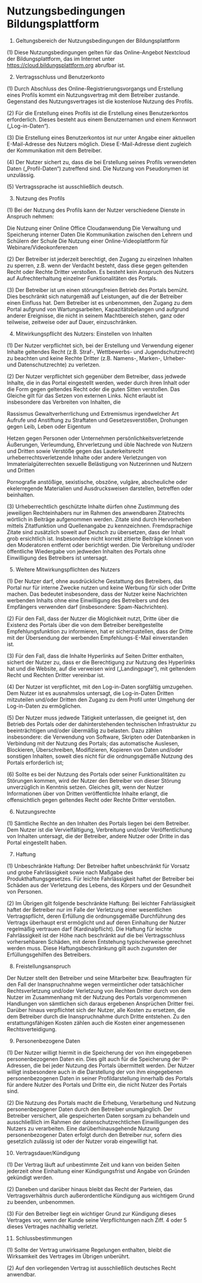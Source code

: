 # Nutzungsbedingungen Bildungsplattform

1. Geltungsbereich der Nutzungsbedingungen der Bildungsplattform

(1) Diese Nutzungsbedingungen gelten für das Online-Angebot Nextcloud der Bildungsplattform, das im Internet
unter https://cloud.bildungsplattform.org abrufbar ist.

2. Vertragsschluss und Benutzerkonto

(1) Durch Abschluss des Online-Registrierungsvorgangs und Erstellung eines Profils kommt ein Nutzungsvertrag mit
dem Betreiber zustande. Gegenstand des Nutzungsvertrages ist die kostenlose Nutzung des Profils.

(2) Für die Erstellung eines Profils ist die Erstellung eines Benutzerkontos erforderlich. Dieses besteht aus
einem Benutzernamen und einem Kennwort („Log-in-Daten“).

(3) Die Erstellung eines Benutzerkontos ist nur unter Angabe einer aktuellen E-Mail-Adresse des Nutzers möglich.
Diese E-Mail-Adresse dient zugleich der Kommunikation mit dem Betreiber.

(4) Der Nutzer sichert zu, dass die bei Erstellung seines Profils verwendeten Daten („Profil-Daten“) zutreffend
sind. Die Nutzung von Pseudonymen ist unzulässig.

(5) Vertragssprache ist ausschließlich deutsch.

3. Nutzung des Profils

(1) Bei der Nutzung des Profils kann der Nutzer verschiedene Dienste in Anspruch nehmen:

Die Nutzung einer Online Office Cloudanwendung
Die Verwaltung und Speicherung interner Daten
Die Kommunikation zwischen den Lehrern und Schülern der Schule
Die Nutzung einer Online-Videoplattform für Webinare/Videokonferenzen

(2) Der Betreiber ist jederzeit berechtigt, den Zugang zu einzelnen Inhalten zu sperren, z.B. wenn der Verdacht
besteht, dass diese gegen geltenden Recht oder Rechte Dritter verstoßen. Es besteht kein Anspruch des Nutzers
auf Aufrechterhaltung einzelner Funktionalitäten des Portals.

(3) Der Betreiber ist um einen störungsfreien Betrieb des Portals bemüht. Dies beschränkt sich naturgemäß auf
Leistungen, auf die der Betreiber einen Einfluss hat. Dem Betreiber ist es unbenommen, den Zugang zu dem Portal
aufgrund von Wartungsarbeiten, Kapazitätsbelangen und aufgrund anderer Ereignisse, die nicht in seinem
Machtbereich stehen, ganz oder teilweise, zeitweise oder auf Dauer, einzuschränken.

4. Mitwirkungspflicht des Nutzers: Einstellen von Inhalten

(1) Der Nutzer verpflichtet sich, bei der Erstellung und Verwendung eigener Inhalte geltendes Recht (z.B.
Straf-, Wettbewerbs- und Jugendschutzrecht) zu beachten und keine Rechte Dritter (z.B. Namens-, Marken-,
Urheber- und Datenschutzrechte) zu verletzen.

(2) Der Nutzer verpflichtet sich gegenüber dem Betreiber, dass jedwede Inhalte, die in das Portal eingestellt
werden, weder durch ihren Inhalt oder die Form gegen geltendes Recht oder die guten Sitten verstoßen. Das
Gleiche gilt für das Setzen von externen Links. Nicht erlaubt ist insbesondere das Verbreiten von Inhalten, die

Rassismus
Gewaltverherrlichung und Extremismus irgendwelcher Art
Aufrufe und Anstiftung zu Straftaten und Gesetzesverstößen, Drohungen gegen Leib, Leben oder Eigentum

Hetzen gegen Personen oder Unternehmen
persönlichkeitsverletzende Äußerungen, Verleumdung, Ehrverletzung und üble Nachrede von Nutzern und Dritten
sowie Verstöße gegen das Lauterkeitsrecht
urheberrechtsverletzende Inhalte oder andere Verletzungen von Immaterialgüterrechten
sexuelle Belästigung von Nutzerinnen und Nutzern und Dritten

Pornografie
anstößige, sexistische, obszöne, vulgäre, abscheuliche oder ekelerregende Materialien und Ausdrucksweisen
darstellen, betreffen oder beinhalten.

(3) Urheberrechtlich geschützte Inhalte dürfen ohne Zustimmung des jeweiligen Rechteinhabers nur im Rahmen des
anwendbaren Zitatrechts wörtlich in Beiträge aufgenommen werden. Zitate sind durch Hervorheben mittels
Zitatfunktion und Quellenangabe zu kennzeichnen. Fremdsprachige Zitate sind zusätzlich soweit auf Deutsch zu
übersetzen, dass der Inhalt grob ersichtlich ist. Insbesondere nicht korrekt zitierte Beiträge können von den
Moderatoren entfernt oder berichtigt werden. Die Verbreitung und/oder öffentliche Wiedergabe von jedweden
Inhalten des Portals ohne Einwilligung des Betreibers ist untersagt.

5. Weitere Mitwirkungspflichten des Nutzers

(1) Der Nutzer darf, ohne ausdrückliche Gestattung des Betreibers, das Portal nur für interne Zwecke nutzen und
keine Werbung für sich oder Dritte machen. Das bedeutet insbesondere, dass der Nutzer keine Nachrichten
werbenden Inhalts ohne eine Einwilligung des Betreibers und des Empfängers verwenden darf (insbesondere:
Spam-Nachrichten).

(2) Für den Fall, dass der Nutzer die Möglichkeit nutzt, Dritte über die Existenz des Portals über die von dem
Betreiber bereitgestellte Empfehlungsfunktion zu informieren, hat er sicherzustellen, dass der Dritte mit der
Übersendung der werbenden Empfehlungs-E-Mail einverstanden ist.

(3) Für den Fall, dass die Inhalte Hyperlinks auf Seiten Dritter enthalten, sichert der Nutzer zu, dass er die
Berechtigung zur Nutzung des Hyperlinks hat und die Website, auf die verweisen wird („Landingpage“), mit
geltendem Recht und Rechten Dritter vereinbar ist.

(4) Der Nutzer ist verpflichtet, mit den Log-in-Daten sorgfältig umzugehen. Dem Nutzer ist es ausnahmslos
untersagt, die Log-in-Daten Dritten mitzuteilen und/oder Dritten den Zugang zu dem Profil unter Umgehung der
Log-in-Daten zu ermöglichen.

(5) Der Nutzer muss jedwede Tätigkeit unterlassen, die geeignet ist, den Betrieb des Portals oder der
dahinterstehenden technischen Infrastruktur zu beeinträchtigen und/oder übermäßig zu belasten. Dazu zählen
insbesondere:
die Verwendung von Software, Skripten oder Datenbanken in Verbindung mit der Nutzung des Portals;
das automatische Auslesen, Blockieren, Überschreiben, Modifizieren, Kopieren von Daten und/oder sonstigen
Inhalten, soweit dies nicht für die ordnungsgemäße Nutzung des Portals erforderlich ist;

(6) Sollte es bei der Nutzung des Portals oder seiner Funktionalitäten zu Störungen kommen, wird der Nutzer den
Betreiber von dieser Störung unverzüglich in Kenntnis setzen. Gleiches gilt, wenn der Nutzer Informationen über
von Dritten veröffentlichte Inhalte erlangt, die offensichtlich gegen geltendes Recht oder Rechte Dritter
verstoßen.

6. Nutzungsrechte

(1) Sämtliche Rechte an den Inhalten des Portals liegen bei dem Betreiber. Dem Nutzer ist die Vervielfältigung,
Verbreitung und/oder Veröffentlichung von Inhalten untersagt, die der Betreiber, andere Nutzer oder Dritte in
das Portal eingestellt haben.

7. Haftung

(1) Unbeschränkte Haftung: Der Betreiber haftet unbeschränkt für Vorsatz und grobe Fahrlässigkeit sowie nach
Maßgabe des Produkthaftungsgesetzes. Für leichte Fahrlässigkeit haftet der Betreiber bei Schäden aus der
Verletzung des Lebens, des Körpers und der Gesundheit von Personen.

(2) Im Übrigen gilt folgende beschränkte Haftung: Bei leichter Fahrlässigkeit haftet der Betreiber nur im Falle
der Verletzung einer wesentlichen Vertragspflicht, deren Erfüllung die ordnungsgemäße Durchführung des Vertrags
überhaupt erst ermöglicht und auf deren Einhaltung der Nutzer regelmäßig vertrauen darf (Kardinalpflicht). Die
Haftung für leichte Fahrlässigkeit ist der Höhe nach beschränkt auf die bei Vertragsschluss vorhersehbaren
Schäden, mit deren Entstehung typischerweise gerechnet werden muss. Diese Haftungsbeschränkung gilt auch
zugunsten der Erfüllungsgehilfen des Betreibers.

8. Freistellungsanspruch

Der Nutzer stellt den Betreiber und seine Mitarbeiter bzw. Beauftragten für den Fall der Inanspruchnahme wegen
vermeintlicher oder tatsächlicher Rechtsverletzung und/oder Verletzung von Rechten Dritter durch von dem Nutzer
im Zusammenhang mit der Nutzung des Portals vorgenommenen Handlungen von sämtlichen sich daraus ergebenen
Ansprüchen Dritter frei. Darüber hinaus verpflichtet sich der Nutzer, alle Kosten zu ersetzen, die dem Betreiber
durch die Inanspruchnahme durch Dritte entstehen. Zu den erstattungsfähigen Kosten zählen auch die Kosten einer
angemessenen Rechtsverteidigung.

9. Personenbezogene Daten

(1) Der Nutzer willigt hiermit in die Speicherung der von ihm eingegebenen personenbezogenen Daten ein. Dies
gilt auch für die Speicherung der IP-Adressen, die bei jeder Nutzung des Portals übermittelt werden. Der Nutzer
willigt insbesondere auch in die Darstellung der von ihm eingegebenen personenbezogenen Daten in seiner
Profildarstellung innerhalb des Portals für andere Nutzer des Portals und Dritte ein, die nicht Nutzer des
Portals sind.

(2) Die Nutzung des Portals macht die Erhebung, Verarbeitung und Nutzung personenbezogener Daten durch den
Betreiber unumgänglich. Der Betreiber versichert, alle gespeicherten Daten sorgsam zu behandeln und
ausschließlich im Rahmen der datenschutzrechtlichen Einwilligungen des Nutzers zu verarbeiten. Eine
darüberhinausgehende Nutzung personenbezogener Daten erfolgt durch den Betreiber nur, sofern dies gesetzlich
zulässig ist oder der Nutzer vorab eingewilligt hat.

10. Vertragsdauer/Kündigung

(1) Der Vertrag läuft auf unbestimmte Zeit und kann von beiden Seiten jederzeit ohne Einhaltung einer
Kündigungsfrist und Angabe von Gründen gekündigt werden.

(2) Daneben und darüber hinaus bleibt das Recht der Parteien, das Vertragsverhältnis durch außerordentliche
Kündigung aus wichtigem Grund zu beenden, unbenommen.

(3) Für den Betreiber liegt ein wichtiger Grund zur Kündigung dieses Vertrages vor, wenn der Kunde seine
Verpflichtungen nach Ziff. 4 oder 5 dieses Vertrages nachhaltig verletzt.

11. Schlussbestimmungen

(1) Sollte der Vertrag unwirksame Regelungen enthalten, bleibt die Wirksamkeit des Vertrages im Übrigen
unberührt.

(2) Auf den vorliegenden Vertrag ist ausschließlich deutsches Recht anwendbar.

